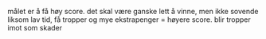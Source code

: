 målet er å få høy score.
det skal være ganske lett å vinne, men ikke sovende liksom
lav tid, få tropper og mye ekstrapenger = høyere score.
blir tropper imot som skader




